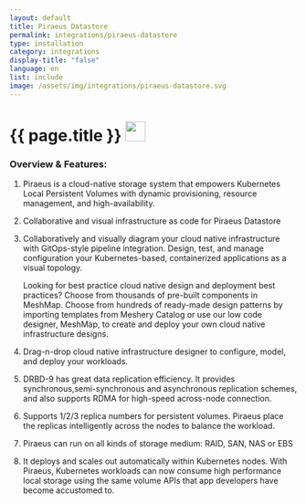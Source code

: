 ```yaml
---
layout: default
title: Piraeus Datastore
permalink: integrations/piraeus-datastore
type: installation
category: integrations
display-title: "false"
language: en
list: include
image: /assets/img/integrations/piraeus-datastore.svg
---
```


<h1>{{ page.title }} <img src="{{ page.image }}" style="width: 35px; height: 35px;" /></h1>


<!-- This needs replaced with the Category property, not the sub-category.
 #### Category: piraeus datastore -->

### Overview & Features:
1. Piraeus is a cloud-native storage system that empowers Kubernetes Local Persistent Volumes with dynamic provisioning, resource management, and high-availability.

2. Collaborative and visual infrastructure as code for Piraeus Datastore

4. 
    Collaboratively and visually diagram your cloud native infrastructure with GitOps-style pipeline integration. Design, test, and manage configuration your Kubernetes-based, containerized applications as a visual topology.



    Looking for best practice cloud native design and deployment best practices? Choose from thousands of pre-built components in MeshMap. Choose from hundreds of ready-made design patterns by importing templates from Meshery Catalog or use our low code designer, MeshMap, to create and deploy your own cloud native infrastructure designs.



5. Drag-n-drop cloud native infrastructure designer to configure, model, and deploy your workloads.

6. DRBD-9 has great data replication efficiency. It provides synchronous,semi-synchronous and asynchronous replication schemes, and also supports RDMA for high-speed across-node connection.

7. Supports 1/2/3 replica numbers for persistent volumes. Piraeus place the replicas intelligently across the nodes to balance the workload.

8. Piraeus can run on all kinds of storage medium: RAID, SAN, NAS or EBS

9. It deploys and scales out automatically within Kubernetes nodes. With Piraeus, Kubernetes workloads can now consume high performance local storage using the same volume APIs that app developers have become accustomed to.

